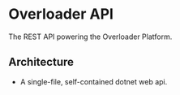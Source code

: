 # Overloader API

The REST API powering the Overloader Platform.

## Architecture

- A single-file, self-contained dotnet web api.